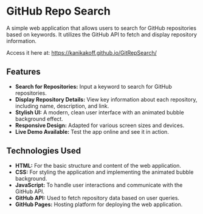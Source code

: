 # GitHub Repo Search 

A simple web application that allows users to search for GitHub repositories based on keywords. It utilizes the GitHub API to fetch and display repository information.

Access it here at: https://kanikakoff.github.io/GitRepSearch/


## Features

- **Search for Repositories:** Input a keyword to search for GitHub repositories.
- **Display Repository Details:** View key information about each repository, including name, description, and link.
- **Stylish UI:** A modern, clean user interface with an animated bubble background effect.
- **Responsive Design:** Adapted for various screen sizes and devices.
- **Live Demo Available:** Test the app online and see it in action.

## Technologies Used

- **HTML:** For the basic structure and content of the web application.
- **CSS:** For styling the application and implementing the animated bubble background.
- **JavaScript:** To handle user interactions and communicate with the GitHub API.
- **GitHub API:** Used to fetch repository data based on user queries.
- **GitHub Pages:** Hosting platform for deploying the web application.



